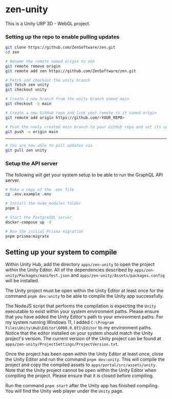 # zen-unity

This is a Unity URP 3D - WebGL project.

### Setting up the repo to enable pulling updates

```bash
git clone https://github.com/ZenSoftware/zen.git
cd zen

# Rename the remote named origin to zen
git remote remove origin
git remote add zen https://github.com/ZenSoftware/zen.git

# Fetch add checkout the unity branch
git fetch zen unity
git checkout unity

# Create a new branch from the unity branch named main
git checkout -b main

# Create a new GitHub repo and link your remote to it named origin
git remote add origin https://github.com/<YOUR_REPO>

# Push the newly created main branch to your GitHub repo and set its upstream to origin
git push -u origin main
```
---
```bash
# You are now able to pull updates via
git pull zen unity
```

### Setup the API server

The following will get your system setup to be able to run the GraphQL API server.

```bash
# Make a copy of the .env file
cp .env.example .env

# Install the node_modules folder
pnpm i

# Start the PostgreSQL server
docker-compose up -d

# Run the initial Prisma migration
pnpm prisma:migrate
```

## Setting up your system to compile

Within Unity Hub, add the directory `apps/zen-unity` to open the project within the Unity Editor. All of the dependencies described by `apps/zen-unity/Packages/manifest.json` and `apps/zen-unity/Assets/packages.config` will be installed.

The Unity project must be open within the Unity Editor at least once for the command `pnpm dev:unity` to be able to compile the Unity app successfully.

The NodeJS script that performs the compilation is expecting the `Unity` executable to exist within your system environment paths. Please ensure that you have added the Unity Editor's path to your environment paths. For my system running Windows 11, I added `C:\Program Files\Unity\Hub\Editor\6000.0.8f1\Editor` to my environment paths. Notice that the editor installed on your system should match the Unity project's version. The current version of the Unity project can be found at `apps/zen-unity/ProjectSettings/ProjectVersion.txt`.

Once the project has been open within the Unity Editor at least once, close the Unity Editor and run the command `pnpm dev:unity`. This will compile the project and copy the compiled assets to `apps/portal/src/assets/unity`. Note that the Unity project cannot be open within the Unity Editor when compiling the project. Please ensure that it is closed before compiling.

Run the command `pnpm start` after the Unity app has finished compiling. You will find the Unity web player under the `Unity` page.

